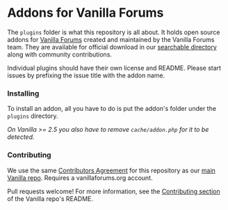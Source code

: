 Addons for Vanilla Forums 
=======

The `plugins` folder is what this repository is all about. It holds open source addons for [Vanilla Forums](http://vanillaforums.com/) created and maintained by the Vanilla Forums team. They are available for official download in our [searchable directory](http://vanillaforums.org/addons) along with community contributions. 

Individual plugins should have their own license and README. Please start issues by prefixing the issue title with the addon name.

### Installing

To install an addon, all you have to do is put the addon's folder under the `plugins` directory.

*On Vanilla >= 2.5 you also have to remove `cache/addon.php` for it to be detected.*

### Contributing

We use the same [Contributors Agreement](http://vanillaforums.org/contributors) for this repository as our [main Vanilla repo](https://github.com/vanilla/vanilla). Requires a vanillaforums.org account.

Pull requests welcome! For more information, see the [Contributing section](https://github.com/vanilla/vanilla#contributing) of the Vanilla repo's README.